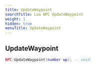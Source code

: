 ```yaml
---
title: UpdateWaypoint
searchTitle: Lua NPC UpdateWaypoint
weight: 1
hidden: true
menuTitle: UpdateWaypoint
---
```

## UpdateWaypoint
```lua
NPC:UpdateWaypoint(number wp); -- void
```